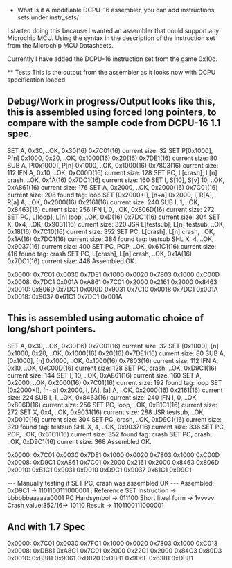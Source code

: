 * What is it
A modifiable DCPU-16 assembler, you can add instructions sets under instr_sets/

I started doing this because I wanted an assembler that could support
any Microchip MCU. Using the syntax in the description
of the instruction set from the Microchip MCU Datasheets.

Currently I have added the DCPU-16 instruction set from the game 0x10c.


** Tests
This is the output from the assembler as it looks now with DCPU specification loaded.


Debug/Work in progress/Output looks like this, this is assembled
using forced long pointers, to compare with the sample code from DCPU-16 1.1 spec.
-----------------------------------------------------------------------------------------
SET A, 0x30, ..OK, 0x30(16) 0x7C01(16) current size: 32
SET P[0x1000], P[n] 0x1000, 0x20, ..OK, 0x1000(16) 0x20(16) 0x7DE1(16) current size: 80
SUB A, P[0x1000], P[n] 0x1000, ..OK, 0x1000(16) 0x7803(16) current size: 112
IFN A, 0x10, ..OK, 0xC00D(16) current size: 128
SET PC, L[crash], L[n] crash, ..OK, 0x1A(16) 0x7DC1(16) current size: 160
SET I, S[10], S[v] 10, ..OK, 0xA861(16) current size: 176
SET A, 0x2000, ..OK, 0x2000(16) 0x7C01(16) current size: 208
found tag: loop
SET [0x2000+I], [n+a] 0x2000, I, R[A], R[a] A, ..OK, 0x2000(16) 0x2161(16) current size: 240
SUB I, 1, ..OK, 0x8463(16) current size: 256
IFN I, 0, ..OK, 0x806D(16) current size: 272
SET PC, L[loop], L[n] loop, ..OK, 0xD(16) 0x7DC1(16) current size: 304
SET X, 0x4, ..OK, 0x9031(16) current size: 320
JSR L[testsub], L[n] testsub, ..OK, 0x18(16) 0x7C10(16) current size: 352
SET PC, L[crash], L[n] crash, ..OK, 0x1A(16) 0x7DC1(16) current size: 384
found tag: testsub
SHL X, 4, ..OK, 0x9037(16) current size: 400
SET PC, POP, ..OK, 0x61C1(16) current size: 416
found tag: crash
SET PC, L[crash], L[n] crash, ..OK, 0x1A(16) 0x7DC1(16) current size: 448
Assembled OK.

0x0000: 0x7C01 0x0030 0x7DE1 0x1000 0x0020 0x7803 0x1000 0xC00D 
0x0008: 0x7DC1 0x001A 0xA861 0x7C01 0x2000 0x2161 0x2000 0x8463 
0x0010: 0x806D 0x7DC1 0x000D 0x9031 0x7C10 0x0018 0x7DC1 0x001A 
0x0018: 0x9037 0x61C1 0x7DC1 0x001A 

This is assembled using automatic choice of long/short pointers.
-----------------------------------------------------------------------------------------
SET A, 0x30, ..OK, 0x30(16) 0x7C01(16) current size: 32
SET [0x1000], [n] 0x1000, 0x20, ..OK, 0x1000(16) 0x20(16) 0x7DE1(16) current size: 80
SUB A, [0x1000], [n] 0x1000, ..OK, 0x1000(16) 0x7803(16) current size: 112
IFN A, 0x10, ..OK, 0xC00D(16) current size: 128
SET PC, crash, ..OK, 0xD9C1(16) current size: 144
SET I, 10, ..OK, 0xA861(16) current size: 160
SET A, 0x2000, ..OK, 0x2000(16) 0x7C01(16) current size: 192
found tag: loop
SET [0x2000+I], [n+a] 0x2000, I, [A], [a] A, ..OK, 0x2000(16) 0x2161(16) current size: 224
SUB I, 1, ..OK, 0x8463(16) current size: 240
IFN I, 0, ..OK, 0x806D(16) current size: 256
SET PC, loop, ..OK, 0xB1C1(16) current size: 272
SET X, 0x4, ..OK, 0x9031(16) current size: 288
JSR testsub, ..OK, 0xD010(16) current size: 304
SET PC, crash, ..OK, 0xD9C1(16) current size: 320
found tag: testsub
SHL X, 4, ..OK, 0x9037(16) current size: 336
SET PC, POP, ..OK, 0x61C1(16) current size: 352
found tag: crash
SET PC, crash, ..OK, 0xD9C1(16) current size: 368
Assembled OK.

0x0000: 0x7C01 0x0030 0x7DE1 0x1000 0x0020 0x7803 0x1000 0xC00D 
0x0008: 0xD9C1 0xA861 0x7C01 0x2000 0x2161 0x2000 0x8463 0x806D 
0x0010: 0xB1C1 0x9031 0xD010 0xD9C1 0x9037 0x61C1 0xD9C1 

--- Manually testing if SET PC, crash was assembled OK ---
Assembled: 0xD9C1 -> 1101100111000001 ; Reference
SET Instruction   -> bbbbbbaaaaaa0001
PC Hardsymbol     ->       011100
Short liteal form -> 1vvvvv
Crash value:352/16->  10110
Result            -> 1101100111000001


And with 1.7 Spec
-----------------------------------------------------------------------------------------
0x0000: 0x7C01 0x0030 0x7FC1 0x1000 0x0020 0x7803 0x1000 0xC013 
0x0008: 0xDB81 0xA8C1 0x7C01 0x2000 0x22C1 0x2000 0x84C3 0x80D3 
0x0010: 0xB381 0x9061 0xD020 0xDB81 0x906F 0x6381 0xDB81 
